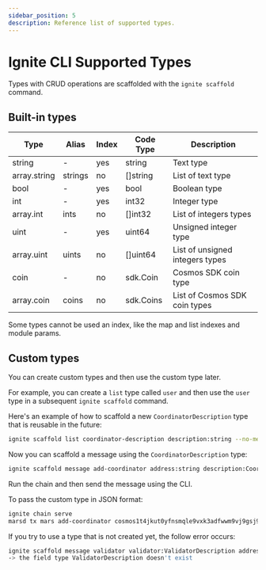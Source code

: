 ```yaml
---
sidebar_position: 5
description: Reference list of supported types.
---
```


# Ignite CLI Supported Types

Types with CRUD operations are scaffolded with the `ignite scaffold` command.

## Built-in types

| Type         | Alias   | Index | Code Type | Description                     |
|--------------|---------|-------|-----------|---------------------------------|
| string       | -       | yes   | string    | Text type                       |
| array.string | strings | no    | []string  | List of text type               |
| bool         | -       | yes   | bool      | Boolean type                    |
| int          | -       | yes   | int32     | Integer type                    |
| array.int    | ints    | no    | []int32   | List of integers types          |
| uint         | -       | yes   | uint64    | Unsigned integer type           |
| array.uint   | uints   | no    | []uint64  | List of unsigned integers types |
| coin         | -       | no    | sdk.Coin  | Cosmos SDK coin type            |
| array.coin   | coins   | no    | sdk.Coins | List of Cosmos SDK coin types   |

Some types cannot be used an index, like the map and list indexes and module params.

## Custom types

You can create custom types and then use the custom type later.

For example, you can create a `list` type called `user` and then use the `user` type in a subsequent `ignite scaffold`
command.

Here's an example of how to scaffold a new `CoordinatorDescription` type that is reusable in the future:

```bash
ignite scaffold list coordinator-description description:string --no-message
```

Now you can scaffold a message using the `CoordinatorDescription` type:

```bash
ignite scaffold message add-coordinator address:string description:CoordinatorDescription
```

Run the chain and then send the message using the CLI.

To pass the custom type in JSON format:

```bash
ignite chain serve
marsd tx mars add-coordinator cosmos1t4jkut0yfnsmqle9vxk3adfwwm9vj9gsj98vqf '{"description":"coordinator description"}' true --from alice --chain-id mars
```

If you try to use a type that is not created yet, the follow error occurs:

```bash
ignite scaffold message validator validator:ValidatorDescription address:string
-> the field type ValidatorDescription doesn't exist
```
